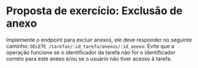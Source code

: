 # Proposta de exercício: Exclusão de anexo

Implemente o endpoint para excluir anexos, ele deve responder no seguinte caminho: `DELETE /tarefas/:id_tarefa/anexos/:id_anexo`. Evite que a operação funcione se o identificador da tarefa não for o identificador correto para este anexo e/ou se o usuário não tiver acesso à tarefa.
